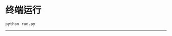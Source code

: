 # 终端运行

```shell
python run.py
```
**************************************************************************************************************************************************************************************************************************************************************************************************************************************************************************************************************************************************************************************************************************************************************************************************************************************************************************************************